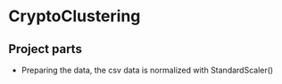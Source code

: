 # CryptoClustering

## Project parts

* Preparing the data, the csv data is normalized with StandardScaler()
